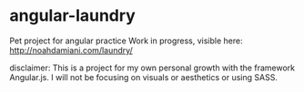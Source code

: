 # angular-laundry
Pet project for angular practice
Work in progress, visible here: http://noahdamiani.com/laundry/

disclaimer: This is a project for my own personal growth with the framework Angular.js. I will not be focusing on visuals or aesthetics or using SASS.

